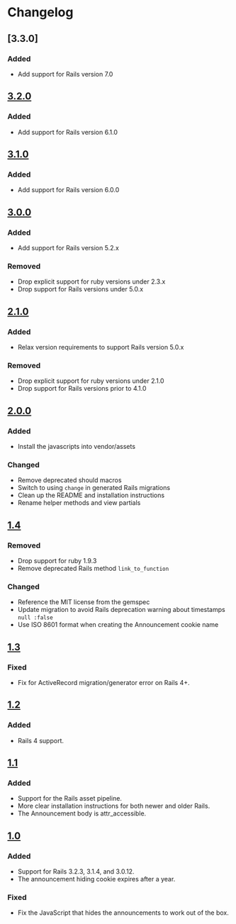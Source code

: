 # Changelog

## [3.3.0]

### Added

- Add support for Rails version 7.0

## [3.2.0]

### Added

- Add support for Rails version 6.1.0

## [3.1.0]

### Added

- Add support for Rails version 6.0.0

## [3.0.0]

### Added

- Add support for Rails version 5.2.x

### Removed

- Drop explicit support for ruby versions under 2.3.x
- Drop support for Rails versions under 5.0.x

## [2.1.0]

### Added

- Relax version requirements to support Rails version 5.0.x

### Removed

- Drop explicit support for ruby versions under 2.1.0
- Drop support for Rails versions prior to 4.1.0

## [2.0.0]

### Added

- Install the javascripts into vendor/assets

### Changed

- Remove deprecated should macros
- Switch to using `change` in generated Rails migrations
- Clean up the README and installation instructions
- Rename helper methods and view partials

## [1.4]

### Removed

- Drop support for ruby 1.9.3
- Remove deprecated Rails method `link_to_function`

### Changed

- Reference the MIT license from the gemspec
- Update migration to avoid Rails deprecation warning about timestamps `null :false`
- Use ISO 8601 format when creating the Announcement cookie name

## [1.3]

### Fixed

- Fix for ActiveRecord migration/generator error on Rails 4+.

## [1.2]

### Added

- Rails 4 support.

## [1.1]

### Added

- Support for the Rails asset pipeline.
- More clear installation instructions for both newer and older Rails.
- The Announcement body is attr_accessible.

## [1.0]

### Added

- Support for Rails 3.2.3, 3.1.4, and 3.0.12.
- The announcement hiding cookie expires after a year.

### Fixed

- Fix the JavaScript that hides the announcements to work out of the box.

[3.2.0]: https://github.com/thoughtbot/paul_revere/compare/v3.1.0...v3.2.0
[3.1.0]: https://github.com/thoughtbot/paul_revere/compare/v3.0.0...v3.1.0
[3.0.0]: https://github.com/thoughtbot/paul_revere/compare/v2.1.0...v3.0.0
[2.1.0]: https://github.com/thoughtbot/paul_revere/compare/v2.0.0...v2.1.0
[2.0.0]: https://github.com/thoughtbot/paul_revere/compare/v1.4...v2.0.0
[1.4]: https://github.com/thoughtbot/paul_revere/compare/v1.3...v1.4
[1.3]: https://github.com/thoughtbot/paul_revere/compare/v1.2...v1.3
[1.2]: https://github.com/thoughtbot/paul_revere/compare/v1.1...v1.2
[1.1]: https://github.com/thoughtbot/paul_revere/compare/v1.0...v1.1
[1.0]: https://github.com/thoughtbot/paul_revere/compare/v0.2.1...v1.0
